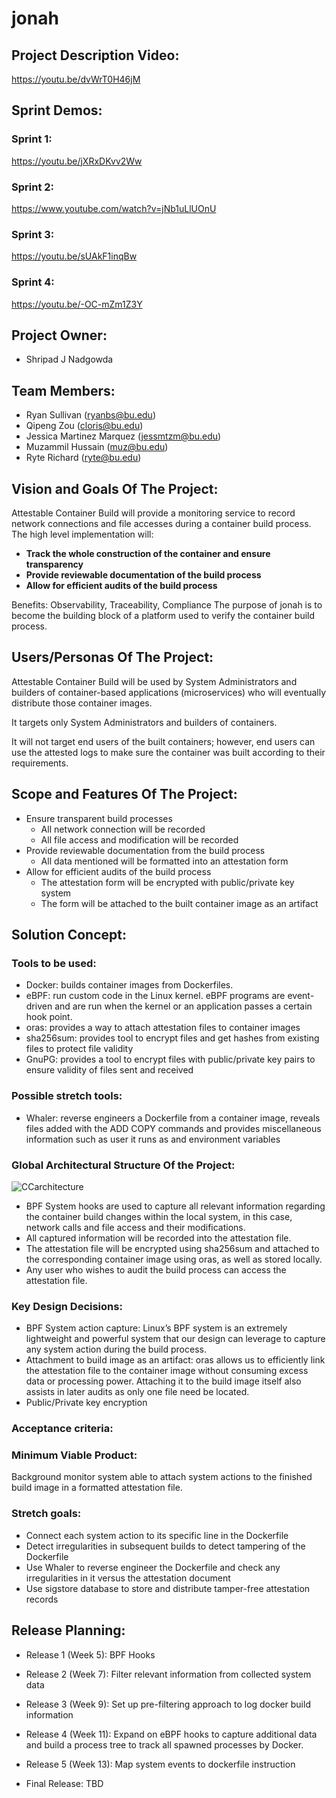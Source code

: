 # jonah

## Project Description Video:

https://youtu.be/dvWrT0H46jM

## Sprint Demos:

### Sprint 1:
https://youtu.be/jXRxDKvv2Ww

### Sprint 2:
https://www.youtube.com/watch?v=jNb1uLlUOnU

### Sprint 3:
https://youtu.be/sUAkF1inqBw

### Sprint 4:
https://youtu.be/-OC-mZm1Z3Y

## Project Owner:

- Shripad J Nadgowda

## Team Members:

- Ryan Sullivan (ryanbs@bu.edu)
- Qipeng Zou (cloris@bu.edu)
- Jessica Martinez Marquez (jessmtzm@bu.edu)
- Muzammil Hussain (muz@bu.edu)
- Ryte Richard (ryte@bu.edu)

## Vision and Goals Of The Project:

Attestable Container Build will provide a monitoring service to record network connections and file accesses during a container build process. The high level implementation will:

- **Track the whole construction of the container and ensure transparency**
- **Provide reviewable documentation of the build process**
- **Allow for efficient audits of the build process**

Benefits: Observability, Traceability, Compliance
The purpose of jonah is to become the building block of a platform used to verify the container build process. 

## Users/Personas Of The Project:

Attestable Container Build will be used by System Administrators and builders of container-based applications (microservices) who will eventually distribute those container images.  

It targets only System Administrators and builders of containers.

It will not target end users of the built containers; however, end users can use the attested logs to make sure the container was built according to their requirements.

## Scope and Features Of The Project:

- Ensure transparent build processes
  - All network connection will be recorded
  - All file access and modification will be recorded
- Provide reviewable documentation from the build process
  - All data mentioned will be formatted into an attestation form
- Allow for efficient audits of the build process
  - The attestation form will be encrypted with public/private key system
  - The form will be attached to the built container image as an artifact

## Solution Concept:

### Tools to be used:
- Docker: builds container images from Dockerfiles.
- eBPF: run custom code in the Linux kernel. eBPF programs are event-driven and are run when the kernel or an application passes a certain hook point.
- oras: provides a way to attach attestation files to container images
- sha256sum: provides tool to encrypt files and get hashes from existing files to protect file validity
- GnuPG: provides a tool to encrypt files with public/private key pairs to ensure validity of files sent and received
### Possible stretch tools:
- Whaler: reverse engineers a Dockerfile from a container image, reveals files added with the ADD COPY commands and provides miscellaneous information such as user it runs as and environment variables

### Global Architectural Structure Of the Project: 

![CCarchitecture](https://user-images.githubusercontent.com/56104192/134778182-0d789255-acaf-4ca6-8218-026017c2e935.png)

- BPF System hooks are used to capture all relevant information regarding the container build changes within the local system, in this case, network calls and file access and their modifications.
- All captured information will be recorded into the attestation file.
- The attestation file will be encrypted using sha256sum and attached to the corresponding container image using oras, as well as stored locally.
- Any user who wishes to audit the build process can access the attestation file.

### Key Design Decisions:
- BPF System action capture: Linux’s BPF system is an extremely lightweight and powerful system that our design can leverage to capture any system action during the build process. 
- Attachment to build image as an artifact: oras allows us to efficiently link the attestation file to the container image without consuming excess data or processing power. Attaching it to the build image itself also assists in later audits as only one file need be located.
- Public/Private key encryption 


### Acceptance criteria:


### Minimum Viable Product:

Background monitor system able to attach system actions to the finished build image in a formatted attestation file. 

### Stretch goals:

- Connect each system action to its specific line in the Dockerfile
- Detect irregularities in subsequent builds to detect tampering of the Dockerfile
- Use Whaler to reverse engineer the Dockerfile and check any irregularities in it versus the attestation document
- Use sigstore database to store and distribute tamper-free attestation records


## Release Planning:

- Release 1 (Week 5): BPF Hooks

- Release 2 (Week 7): Filter relevant information from collected system data

- Release 3 (Week 9): Set up pre-filtering approach to log docker build information

- Release 4 (Week 11): Expand on eBPF hooks to capture additional data and build a process tree to track all spawned processes by Docker.

- Release 5 (Week 13): Map system events to dockerfile instruction

- Final Release: TBD




